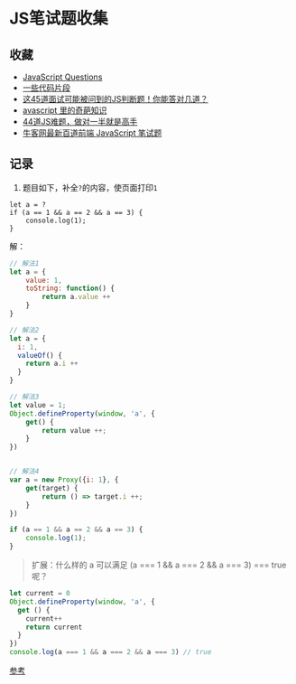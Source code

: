 # JS笔试题收集


## 收藏

- [JavaScript Questions](https://github.com/lydiahallie/javascript-questions)
- [一些代码片段](https://mp.weixin.qq.com/s/CxrzdjEDFuaL57lh3dLgpg)
- [这45道面试可能被问到的JS判断题！你能答对几道？](https://juejin.cn/post/7021704952586174478)
- [avascript 里的奇葩知识](https://segmentfault.com/a/1190000023941089)
- [44道JS难题，做对一半就是高手](https://www.jianshu.com/p/e161bd720e64)
- [牛客网最新百道前端 JavaScript 笔试题](https://juejin.cn/post/7023271065392513038)


## 记录

1. 题目如下，补全`?`的内容，使页面打印`1`
``` 
let a = ?
if (a == 1 && a == 2 && a == 3) {
    console.log(1);
}
```
解：
``` js
// 解法1
let a = {
    value: 1,
    toString: function() {
        return a.value ++
    }
}

// 解法2
let a = {
  i: 1,
  valueOf() {
    return a.i ++
  }
}

// 解法3
let value = 1;
Object.defineProperty(window, 'a', {
    get() {
        return value ++;
    }
})


// 解法4
var a = new Proxy({i: 1}, {
    get(target) {
        return () => target.i ++;
    }
})

if (a == 1 && a == 2 && a == 3) {
    console.log(1);
}

```
> 扩展：什么样的 a 可以满足 (a === 1 && a === 2 && a === 3) === true 呢？
``` js
let current = 0
Object.defineProperty(window, 'a', {
  get () {
    current++
    return current
  }
})
console.log(a === 1 && a === 2 && a === 3) // true
```
[参考](http://www.fly63.com/article/detial/851)



